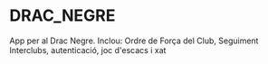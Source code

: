 # DRAC_NEGRE
App per al Drac Negre. 
Inclou: Ordre de Força del Club, Seguiment Interclubs, autenticació, joc d'escacs i xat
